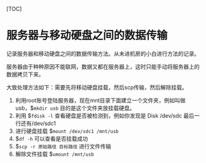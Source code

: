 [TOC]

# 服务器与移动硬盘之间的数据传输

记录服务器和移动硬盘之间的数据传输方法。从未进机房的小白进行方法的记录。

服务器由于种种原因不能联网，数据又都在服务器上，这时只能手动将服务器上的数据拷贝下来。

大致处理方法如下：需要先将移动硬盘挂载，然后scp传输，然后解除挂载。

1. 利用root账号登陆服务器，现在mnt目录下面建立一个文件夹，例如叫做usb，$`mkdir usb` 目的是这个文件夹放挂载硬盘。
2. 利用 $`fdisk -l` 查看硬盘是否被检测到，例如你发现是 Disk /dev/sdc  最后一行还有/dev/sdc1
3. 进行硬盘挂载 $`mount /dev/sdc1 /mnt/usb`
4. $`df -h` 可以查看是否挂载成功
5. $`scp -r 原始路径 目标路径` 进行文件传输
6. 解除文件挂载 $`umount /mnt/usb` 

















